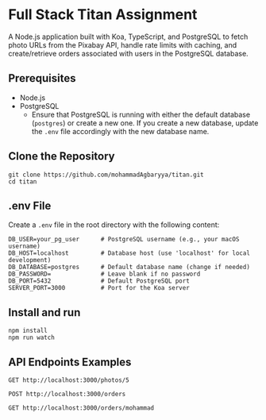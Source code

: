 # Full Stack Titan Assignment

A Node.js application built with Koa, TypeScript, and PostgreSQL to fetch photo URLs from the Pixabay API, handle rate limits with caching, and create/retrieve orders associated with users in the PostgreSQL database.

## Prerequisites

- Node.js
- PostgreSQL
  - Ensure that PostgreSQL is running with either the default database (`postgres`) or create a new one. If you create a new database, update the `.env` file accordingly with the new database name.

## Clone the Repository

```
git clone https://github.com/mohammadAgbaryya/titan.git
cd titan
```

## .env File

Create a `.env` file in the root directory with the following content:

```
DB_USER=your_pg_user      # PostgreSQL username (e.g., your macOS username)
DB_HOST=localhost         # Database host (use 'localhost' for local development)
DB_DATABASE=postgres      # Default database name (change if needed)
DB_PASSWORD=              # Leave blank if no password
DB_PORT=5432              # Default PostgreSQL port
SERVER_PORT=3000          # Port for the Koa server
```

## Install and run

```
npm install
npm run watch
```

## API Endpoints Examples

```
GET http://localhost:3000/photos/5

POST http://localhost:3000/orders

GET http://localhost:3000/orders/mohammad
```
